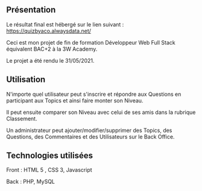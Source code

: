 ## Présentation

Le résultat final est hébergé sur le lien suivant : https://quizbyaco.alwaysdata.net/

Ceci est mon projet de fin de formation Développeur Web Full Stack équivalent BAC+2 à la 3W Academy.

Le projet a été rendu le 31/05/2021.

## Utilisation

N'importe quel utilisateur peut s'inscrire et répondre aux Questions en participant aux Topics et ainsi faire monter son Niveau.

Il peut ensuite comparer son Niveau avec celui de ses amis dans la rubrique Classement.

Un administrateur peut ajouter/modifier/supprimer des Topics, des Questions, des Commentaires et des Utilisateurs sur le Back Office.

## Technologies utilisées

Front : HTML 5 , CSS 3, Javascript 

Back : PHP, MySQL

